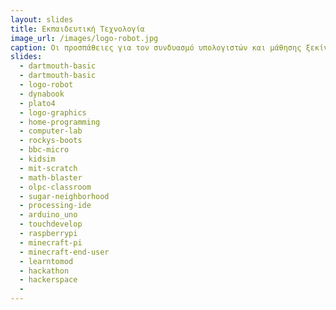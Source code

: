```yaml
---
layout: slides
title: Εκπαιδευτική Τεχνολογία 
image_url: /images/logo-robot.jpg
caption: Οι προσπάθειες για τον συνδυασμό υπολογιστών και μάθησης ξεκίνησαν πριν τους πρώτους μίκρο-υπολογιστές και συνεχίζονται με τα σύγχρονα πολυμεσικά, κινητά και φορετά συστήματα. 
slides:
  - dartmouth-basic
  - dartmouth-basic
  - logo-robot 
  - dynabook
  - plato4
  - logo-graphics
  - home-programming
  - computer-lab
  - rockys-boots
  - bbc-micro
  - kidsim
  - mit-scratch
  - math-blaster
  - olpc-classroom
  - sugar-neighborhood
  - processing-ide
  - arduino_uno
  - touchdevelop
  - raspberrypi
  - minecraft-pi
  - minecraft-end-user
  - learntomod
  - hackathon
  - hackerspace
  - 
---
```

